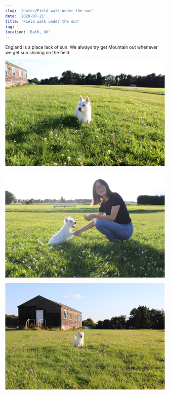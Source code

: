 ```yaml
---
slug: '/notes/Field-walk-under-the-sun'
date: '2020-07-21'
title: 'Field walk under the sun'
tag: ''
location: 'Bath, UK'
---
```


England is a place lack of sun. We always try get Mountain out whenever we get sun shining on the field.

![Westie](./figure1.jpeg)

![Westie](./figure2.jpeg)

![Westie](./figure3.jpeg)
